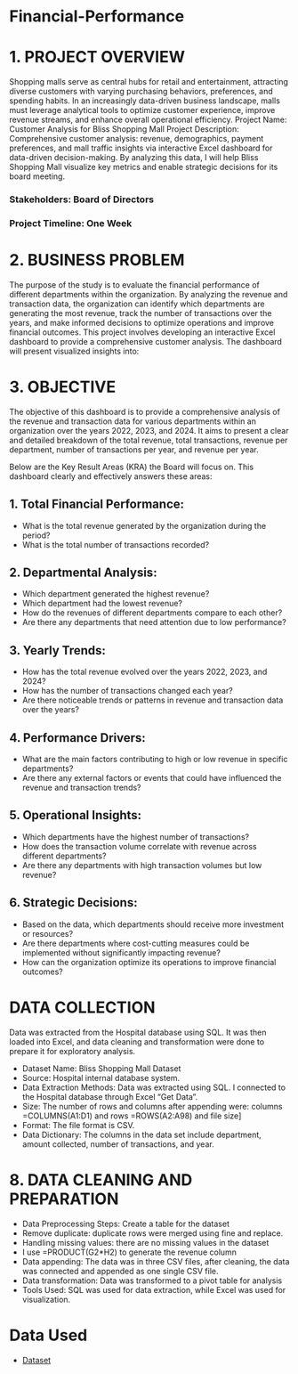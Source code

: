 # Financial-Performance
# 1.	PROJECT OVERVIEW

Shopping malls serve as central hubs for retail and entertainment, attracting diverse customers with varying purchasing behaviors, preferences, and spending habits. In an increasingly data-driven business landscape, malls must leverage analytical tools to optimize customer experience, improve revenue streams, and enhance overall operational efficiency.
Project Name: Customer Analysis for Bliss Shopping Mall
Project Description: Comprehensive customer analysis: revenue, demographics, payment preferences, and mall traffic insights via interactive Excel dashboard for data-driven decision-making. 
By analyzing this data, I will help Bliss Shopping Mall visualize key metrics and enable strategic decisions for its board meeting. 
### Stakeholders: Board of Directors
### Project Timeline: One Week

# 2. BUSINESS PROBLEM

The purpose of the study is to evaluate the financial performance of different departments within the organization. By analyzing the revenue and transaction data, the organization can identify which departments are generating the most revenue, track the number of transactions over the years, and make informed decisions to optimize operations and improve financial outcomes.
This project involves developing an interactive Excel dashboard to provide a comprehensive customer analysis. The dashboard will present visualized insights into:

# 3. OBJECTIVE 
The objective of this dashboard is to provide a comprehensive analysis of the revenue and transaction data for various departments within an organization over the years 2022, 2023, and 2024. It aims to present a clear and detailed breakdown of the total revenue, total transactions, revenue per department, number of transactions per year, and revenue per year.

Below are the Key Result Areas (KRA) the Board will focus on. This dashboard clearly and effectively answers these areas:
## 1. Total Financial Performance:
- What is the total revenue generated by the organization during the period?
- What is the total number of transactions recorded?
## 2.	Departmental Analysis:
- Which department generated the highest revenue?
- Which department had the lowest revenue?
- How do the revenues of different departments compare to each other?
- Are there any departments that need attention due to low performance?
## 3.	Yearly Trends:
- How has the total revenue evolved over the years 2022, 2023, and 2024?
- How has the number of transactions changed each year?
- Are there noticeable trends or patterns in revenue and transaction data over the years?
## 4.	Performance Drivers:
- What are the main factors contributing to high or low revenue in specific departments?
- Are there any external factors or events that could have influenced the revenue and transaction trends?
## 5.	Operational Insights:
- Which departments have the highest number of transactions?
- How does the transaction volume correlate with revenue across different departments?
- Are there any departments with high transaction volumes but low revenue?
## 6.	Strategic Decisions:
- Based on the data, which departments should receive more investment or resources?
- Are there departments where cost-cutting measures could be implemented without significantly impacting revenue?
- How can the organization optimize its operations to improve financial outcomes?

# DATA COLLECTION
Data was extracted from the Hospital database using SQL. It was then loaded into Excel, and data cleaning and transformation were done to prepare it for exploratory analysis. 
- Dataset Name: Bliss Shopping Mall Dataset
- Source: Hospital internal database system.
- Data Extraction Methods: Data was extracted using SQL. I connected to the Hospital database through Excel “Get Data”.
- Size: The number of rows and columns after appending were: columns =COLUMNS(A1:D1) and rows =ROWS(A2:A98) and file size]
- Format: The file format is CSV.
- Data Dictionary: The columns in the data set include department, amount collected, number of transactions, and year.

# 8.	DATA CLEANING AND PREPARATION
- Data Preprocessing Steps: Create a table for the dataset
- Remove duplicate: duplicate rows were merged using fine and replace.
- Handling missing values: there are no missing values in the dataset
- I use =PRODUCT(G2*H2) to generate the revenue column
- Data appending: The data was in three CSV files, after cleaning, the data was connected and appended as one single CSV file.
- Data transformation: Data was transformed to a pivot table for analysis
- Tools Used: SQL was used for data extraction, while Excel was used for visualization.
  
# Data Used
- <a href="https://github.com/thekelvini/Financial-Performance/blob/main/2024_finance.xlsx">Dataset</a>
